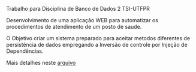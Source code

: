 Trabalho para Disciplina de Banco de Dados 2 TSI-UTFPR

Desenvolvimento de uma aplicação WEB para automatizar os procedimentos de atendimento de um posto de saude.

O Objetivo criar um sistema preparado para aceitar metodos diferentes de persistência de dados empregando a Inversão de controle por Injeção de Dependências.

Mais detalhes neste [arquivo](trabalho2.pdf)